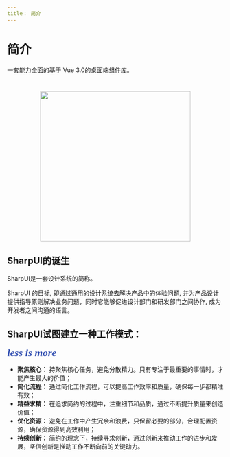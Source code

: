 ```yaml
---
title： 简介
---
```


# 简介

一套能力全面的基于 Vue 3.0的桌面端组件库。

<div align=center style="margin-top: 40px;margin-bottom:20px">
  <img src="/assets/intro-4.svg" align="center" width="350" height="350">
</div>

## SharpUI的诞生


SharpUI是一套设计系统的简称。

SharpUI 的目标, 即通过通用的设计系统去解决产品中的体验问题, 并为产品设计提供指导原则解决业务问题，同时它能够促进设计部门和研发部门之间协作, 成为开发者之间沟通的语言。

## SharpUI试图建立一种工作模式：
 **_<font face="'Apple Color Emoji'" color="#3451b2" size="5">less is more</font>_**



- **聚焦核心：** 持聚焦核心任务，避免分散精力。只有专注于最重要的事情时，才能产生最大的价值；
- **简化流程：** 通过简化工作流程，可以提高工作效率和质量，确保每一步都精准有效；
- **精益求精：** 在追求简约的过程中，注重细节和品质，通过不断提升质量来创造价值；
- **优化资源：** 避免在工作中产生冗余和浪费，只保留必要的部分，合理配置资源，确保资源得到高效利用；
- **持续创新：** 简约的理念下，持续寻求创新，通过创新来推动工作的进步和发展，坚信创新是推动工作不断向前的关键动力。
